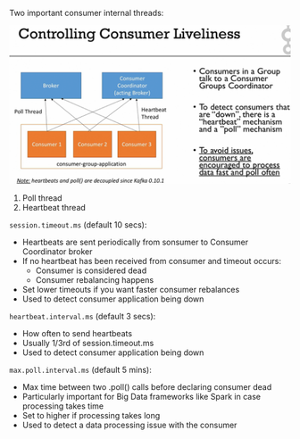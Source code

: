 Two important consumer internal threads:


![Consumer Liveliness](../img/consumer_liveliness.png)

1. Poll thread
2. Heartbeat thread

`session.timeout.ms` (default 10 secs):
- Heartbeats are sent periodically from sonsumer to Consumer Coordinator broker
- If no heartbeat has been received from consumer and timeout occurs:
  - Consumer is considered dead
  - Consumer rebalancing happens
- Set lower timeouts if you want faster consumer rebalances
- Used to detect consumer application being down

`heartbeat.interval.ms` (default 3 secs):
- How often to send heartbeats
- Usually 1/3rd of session.timeout.ms
- Used to detect consumer application being down

`max.poll.interval.ms` (default 5 mins):
- Max time between two .poll() calls before declaring consumer dead
- Particularly important for Big Data frameworks like Spark in case processing takes time
- Set to higher if processing takes long
- Used to detect a data processing issue with the consumer
